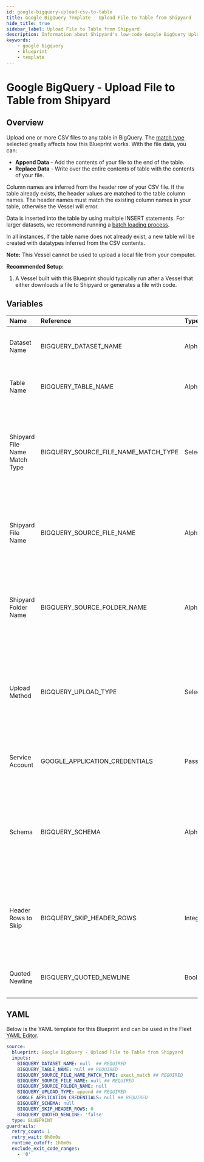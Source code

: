```yaml
---
id: google-bigquery-upload-csv-to-table
title: Google BigQuery Template - Upload File to Table from Shipyard
hide_title: true
sidebar_label: Upload File to Table from Shipyard
description: Information about Shipyard's low-code Google BigQuery Upload File to Table from Shipyard blueprint. Upload a CSV file to any table in Google BigQuery. 
keywords:
    - google bigquery
    - blueprint
    - template
---
```


# Google BigQuery - Upload File to Table from Shipyard

## Overview
Upload one or more CSV files to any table in BigQuery. The [match type](https://www.shipyardapp.com/docs/reference/blueprint-library/match-type/) selected greatly affects how this Blueprint works. With the file data, you can:
- **Append Data** - Add the contents of your file to the end of the table.
- **Replace Data** - Write over the entire contents of table with the contents of your file.

Column names are inferred from the header row of your CSV file. If the table already exists, the header values are matched to the table column names. The header names must match the existing column names in your table, otherwise the Vessel will error.

Data is inserted into the table by using multiple INSERT statements. For larger datasets, we recommend running a [batch loading process](https://cloud.google.com/bigquery/docs/batch-loading-data#python).

In all instances, if the table name does not already exist, a new table will be created with datatypes inferred from the CSV contents.

**Note:** This Vessel cannot be used to upload a local file from your computer.

**Recommended Setup:**

1. A Vessel built with this Blueprint should typically run after a Vessel that either downloads a file to Shipyard or generates a file with code. 


## Variables

| Name | Reference | Type | Required | Default | Options | Description |
|:-----|:----------|:-----|:---------|:--------|:--------|:------------|
| Dataset Name | BIGQUERY_DATASET_NAME  | Alphanumeric |:white_check_mark: | - | - | Name of the dataset where the BigQuery table lives. |
| Table Name | BIGQUERY_TABLE_NAME  | Alphanumeric |:white_check_mark: | - | - | Name of the BigQuery table to upload the dataset to. |
| Shipyard File Name Match Type | BIGQUERY_SOURCE_FILE_NAME_MATCH_TYPE  | Select |:white_check_mark: | `exact_match` | Exact Match: `exact_match`<br></br><br></br>Regex Match: `regex_match`<br></br><br></br> | Determines if the text in "Local File Name" will look for one file with exact match, or multiple files using regex. |
| Shipyard File Name | BIGQUERY_SOURCE_FILE_NAME  | Alphanumeric |:white_check_mark: | - | - | Name of the target CSV file on Shipyard. Can be regex if "Match Type" is set accordingly. |
| Shipyard Folder Name | BIGQUERY_SOURCE_FOLDER_NAME  | Alphanumeric |:heavy_minus_sign: | - | - | Name of the local folder on Shipyard to upload the target file from. If left blank, will look in the home directory. |
| Upload Method | BIGQUERY_UPLOAD_TYPE  | Select |:white_check_mark: | `append` | Append Data: `append`<br></br><br></br>Overwrite Data: `overwrite`<br></br><br></br> | Determines how the data in your file(s) will be added to the table. |
| Service Account | GOOGLE_APPLICATION_CREDENTIALS  | Password |:white_check_mark: | - | - | JSON from a Google Cloud Service account key. |
| Schema | BIGQUERY_SCHEMA  | Alphanumeric |:heavy_minus_sign: | - | - | Schema for the uploaded dataset, formatted as a double-nested list. If left blank, it will be auto-detected. |
| Header Rows to Skip | BIGQUERY_SKIP_HEADER_ROWS  | Integer |:heavy_minus_sign: | `0` | - | Number of header rows to skip when inserting data. Only required if provided custom schema. |
| Quoted Newline | BIGQUERY_QUOTED_NEWLINE  | Boolean |:heavy_minus_sign: | `false` | - | Allow quoted data containing newline characters |


## YAML
Below is the YAML template for this Blueprint and can be used in the Fleet [YAML Editor](../../reference/fleets/yaml-editor.md).
```yaml
source:
  blueprint: Google BigQuery - Upload File to Table from Shipyard
  inputs:
    BIGQUERY_DATASET_NAME: null  ## REQUIRED
    BIGQUERY_TABLE_NAME: null ## REQUIRED
    BIGQUERY_SOURCE_FILE_NAME_MATCH_TYPE: exact_match ## REQUIRED
    BIGQUERY_SOURCE_FILE_NAME: null ## REQUIRED
    BIGQUERY_SOURCE_FOLDER_NAME: null
    BIGQUERY_UPLOAD_TYPE: append ## REQUIRED
    GOOGLE_APPLICATION_CREDENTIALS: null ## REQUIRED
    BIGQUERY_SCHEMA: null
    BIGQUERY_SKIP_HEADER_ROWS: 0
    BIGQUERY_QUOTED_NEWLINE: 'false'
  type: BLUEPRINT
guardrails:
  retry_count: 1
  retry_wait: 0h0m0s
  runtime_cutoff: 1h0m0s
  exclude_exit_code_ranges:
    - '0'

```
